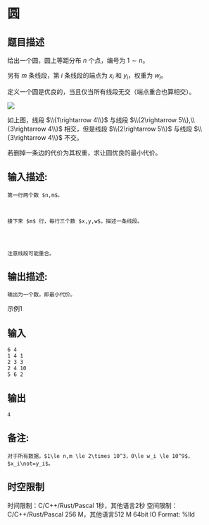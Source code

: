 # 圆

## 题目描述

给出一个圆，圆上等距分布 $n$ 个点，编号为 $1\sim n$。  
  
另有 $m$ 条线段，第 $i$ 条线段的端点为 $x_i$ 和 $y_i$，权重为 $w_i$。  
  


定义一个圆是优良的，当且仅当所有线段无交（端点重合也算相交）。 

  


![](https://cdn.luogu.com.cn/upload/image_hosting/ahd5sqcq.png?x-oss-process=image/resize,m_lfit,h_170,w_225)  


  


如上图，线段 $\\{1\rightarrow 4\\}$ 与线段 $\\{2\rightarrow 5\\},\\{3\rightarrow 4\\}$ 相交，但是线段 $\\{2\rightarrow 5\\}$ 与线段 $\\{3\rightarrow 4\\}$ 不交。 

  


若删掉一条边的代价为其权重，求让圆优良的最小代价。

## 输入描述:
    
    
    第一行两个数 $n,m$。  
      
    
    
    接下来 $m$ 行，每行三个数 $x,y,w$，描述一条线段。
    
      
    
    
    注意线段可能重合。

## 输出描述:
    
    
    输出为一个数，即最小代价。

示例1 

## 输入
    
    
    6 4
    1 4 1
    2 3 3
    2 4 10
    5 6 2

## 输出
    
    
    4

## 备注:
    
    
    对于所有数据，$1\le n,m \le 2\times 10^3，0\le w_i \le 10^9$，$x_i\not=y_i$。


## 时空限制

时间限制：C/C++/Rust/Pascal 1秒，其他语言2秒
空间限制：C/C++/Rust/Pascal 256 M，其他语言512 M
64bit IO Format: %lld